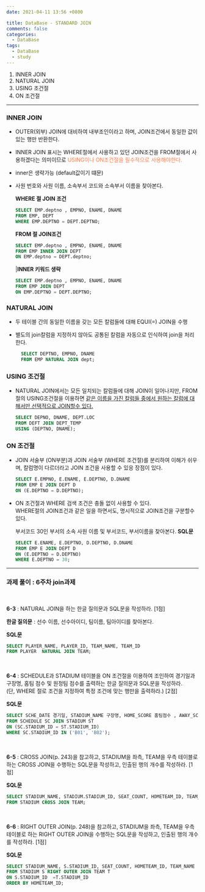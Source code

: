 ```yaml
---
date: 2021-04-11 13:56 +0800

title: DataBase - STANDARD JOIN
comments: false
categories:
  - DataBase
tags:
  - DataBase
  - study
---
```


1.  INNER JOIN
2.  NATURAL JOIN
3.  USING 조건절
4.  ON 조건절

---

### INNER JOIN

- OUTER(외부) JOIN에 대비하여 내부조인이라고 하며, JOIN조건에서 동일한 값이 있는 행만 반환한다.
- INNER JOIN 표시는 WHERE절에서 사용하고 있던 JOIN조건을 FROM절에서 사용하겠다는 의미이므로 <span style="color:coral">USING이나 ON조건절을 필수적으로 사용해야한다. <span>
- inner은 생략가능 (default값이기 떄문)
- 사원 번호와 사원 이름, 소속부서 코드와 소속부서 이름을 찾아본다.

  **WHERE 절 JOIN 조건**

  ```sql
  SELECT EMP.deptno , EMPNO, ENAME, DNAME
  FROM EMP, DEPT
  WHERE EMP.DEPTNO = DEPT.DEPTNO;
  ```

  **FROM 절 JOIN조건**

  ```sql
  SELECT EMP.deptno , EMPNO, ENAME, DNAME
  FROM EMP INNER JOIN DEPT
  ON EMP.deptno = DEPT.deptno;
  ```

  |**INNER 키워드 생략**

  ```sql
  SELECT EMP.deptno , EMPNO, ENAME, DNAME
  FROM EMP JOIN DEPT
  ON EMP.DEPTNO = DEPT.DEPTNO;
  ```

### NATURAL JOIN

- 두 테이블 간의 동일한 이름을 갖는 모든 칼럼들에 대해 EQUI(=) JOIN을 수행
- 별도의 join칼럼을 지정하지 않아도 공통된 칼럼을 자동으로 인식하여 join을 처리한다.

  ```sql
    SELECT DEPTNO, EMPNO, DNAME
    FROM EMP NATURAL JOIN dept;
  ```

### USING 조건절

- NATURAL JOIN에서는 모든 일치되는 칼럼들에 대해 JOIN이 일어나지만, FROM절의 USING조건절을 이용하면 <U>같은 이름을 가진 칼럼들 중에서 원하는 칼럼에 대해서만 선택적으로 JOIN할수 있다. </U>

  ```sql
  SELECT DEPNO, DNAME, DEPT.LOC
  FROM DEFT JOIN DEPT_TEMP
  USING (DEPTNO, DNAME);
  ```

### ON 조건절

- JOIN 서술부 (ON부분)과 JOIN 서술부 (WHERE 조건절)를 분리하여 이해가 쉬우며, 칼럼명이 다르더라고 JOIN 조건을 사용할 수 있응 장점이 있다.

  ```sql
  SELECT E.EMPNO, E.ENAME, E.DEPTNO, D.DNAME
  FROM EMP E JOIN DEPT D
  ON (E.DEPTNO = D.DEPTNO);
  ```

- ON 조건절과 WHERE 검색 조건은 충돌 없이 사용할 수 있다.  
   WHERE절의 JOIN조건과 같은 일을 하면서도, 명시적으로 JOIN조건을 구분할수 있다.

  부서코드 30인 부서의 소속 사원 이름 및 부서코드, 부서이름을 찾아본다.
  **SQL문**

  ```sql
  SELECT E.ENAME, E.DEPTNO, D.DEPTNO, D.DNAME
  FROM EMP E JOIN DEPT D
  ON (E.DEPTNO = D.DEPTNO)
  WHERE E.DEPTNO = 30;
  ```

---

### 과제 풀이 : 6주차 join과제

<br>

**6-3** : NATURAL JOIN을 하는 한글 질의문과 SQL문을 작성하라. [1점]

**한글 질의문** : 선수 이름, 선수아이디, 팀이름, 팀아이디를 찾아본다.

**SQL문**

```sql
SELECT PLAYER_NAME, PLAYER_ID, TEAM_NAME, TEAM_ID
FROM PLAYER  NATURAL JOIN TEAM;
```

<br>

**6-4** : SCHEDULE과 STADIUM 테이블을 ON 조건절을 이용하여 조인하여 경기일과 구장명, 홈팀 점수 및 원정팀 점수를 출력하는 한글 질의문과 SQL문을 작성하라.  
(단, WHERE 절로 조건을 지정하여 특정 조건에 맞는 행만을 출력하라.) [2점]

**SQL문**

```sql
SELECT SCHE_DATE 경기일, STADIUM_NAME 구장명, HOME_SCORE 홈팀점수 , AWAY_SCORE 원정팀점수
FROM SCHEDULE SC JOIN STADIUM ST
ON (SC.STADIUM_ID = ST.STADIUM_ID)
WHERE SC.STADIUM_ID IN ('B01', 'B02');
```

<br>

**6-5** : CROSS JOIN(p. 243)을 참고하고, STADIUM을 좌측, TEAM을 우측 테이블로 하는 CROSS JOIN을 수행하는 SQL문을 작성하고, 인출된 행의 개수를 작성하라. [1점]

**SQL문**

```sql
SELECT STADIUM_NAME, STADIUM.STADIUM_ID, SEAT_COUNT, HOMETEAM_ID, TEAM_NAME
FROM STADIUM CROSS JOIN TEAM;
```

<br>

**6-6** : RIGHT OUTER JOIN(p. 248)을 참고하고, STADIUM을 좌측, TEAM을 우측 테이블로 하는 RIGHT OUTER JOIN을 수행하는 SQL문을 작성하고, 인출된 행의 개수를 작성하라. [1점]

**SQL문**

```sql
SELECT STADIUM_NAME, S.STADIUM_ID, SEAT_COUNT, HOMETEAM_ID, TEAM_NAME
FROM STADIUM S RIGHT OUTER JOIN TEAM T
ON S.STADIUM_ID  =T.STADIUM_ID
ORDER BY HOMETEAM_ID;
```
